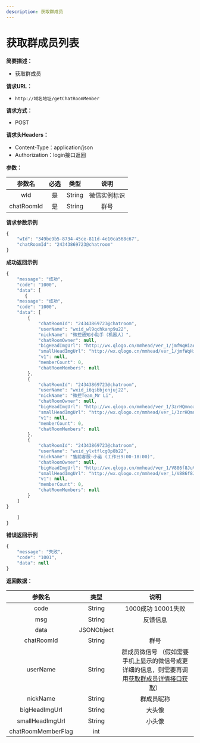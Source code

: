 ```yaml
---
description: 获取群成员
---
```


# 获取群成员列表

**简要描述：**

* 获取群成员

**请求URL：**

* `http://域名地址/getChatRoomMember`

**请求方式：**

* POST 

**请求头Headers：**

* Content-Type：application/json
* Authorization：login接口返回

**参数：**

| 参数名 | 必选 | 类型 | 说明 |
| :---: | :---: | :---: | :---: |
| wId | 是 | String | 微信实例标识 |
| chatRoomId | 是 | String | 群号 |

**请求参数示例**

```javascript
{
    "wId": "349be9b5-8734-45ce-811d-4e10ca568c67",
    "chatRoomId": "24343869723@chatroom"
}
```

**成功返回示例**

```javascript
{
    "message": "成功",
    "code": "1000",
    "data": [
       {
    "message": "成功",
    "code": "1000",
    "data": [
        {
            "chatRoomId": "24343869723@chatroom",
            "userName": "wxid_wl9qchkanp9u22",
            "nickName": "微控通知小助手（机器人）",
            "chatRoomOwner": null,
            "bigHeadImgUrl": "http://wx.qlogo.cn/mmhead/ver_1/jmfWqHiaA0aUN4N5py9N1Xn5ciaYBiaicnbsrqngibwM8TbDmmicPhZmBt0Lm71u6ToHLHLwN1UKsxaKu7BYSycVCwiaalSJm6OVeadLcR1w7RLgUU/0",
            "smallHeadImgUrl": "http://wx.qlogo.cn/mmhead/ver_1/jmfWqHiaA0aUN4N5py9N1Xn5ciaYBiaicnbsrqngibwM8TbDmmicPhZmBt0Lm71u6ToHLHLwN1UKsxaKu7BYSycVCwiaalSJm6OVeadLcR1w7RLgUU/132",
            "v1": null,
            "memberCount": 0,
            "chatRoomMembers": null
        },
        {
            "chatRoomId": "24343869723@chatroom",
            "userName": "wxid_i6qsbbjenjuj22",
            "nickName": "微控Team_Mr Li",
            "chatRoomOwner": null,
            "bigHeadImgUrl": "http://wx.qlogo.cn/mmhead/ver_1/3zrHQmnoxM5QgibxXZVBEmN0njuGsz7Jvam47xn4XG2IkiaAshFpET1E5TstsmmicF2eFWS5aibeozibO2Kc5Uibxic0DSpibDqcEHEB4krlS7XPycY/0",
            "smallHeadImgUrl": "http://wx.qlogo.cn/mmhead/ver_1/3zrHQmnoxM5QgibxXZVBEmN0njuGsz7Jvam47xn4XG2IkiaAshFpET1E5TstsmmicF2eFWS5aibeozibO2Kc5Uibxic0DSpibDqcEHEB4krlS7XPycY/132",
            "v1": null,
            "memberCount": 0,
            "chatRoomMembers": null
        },
        {
            "chatRoomId": "24343869723@chatroom",
            "userName": "wxid_ylxtflcg0p8b22",
            "nickName": "售前客服-小诺 (工作日9:00-18:00)",
            "chatRoomOwner": null,
            "bigHeadImgUrl": "http://wx.qlogo.cn/mmhead/ver_1/V886f8JuVBzJowFajp1E77ibbHB2PtoL42Hg5aP0icC8uk65ouzI5HzicmK0iaLiaJDghoYDCwInI59Cibd1esic39UlHGI5OzEZiaQkCRyapia23rBg/0",
            "smallHeadImgUrl": "http://wx.qlogo.cn/mmhead/ver_1/V886f8JuVBzJowFajp1E77ibbHB2PtoL42Hg5aP0icC8uk65ouzI5HzicmK0iaLiaJDghoYDCwInI59Cibd1esic39UlHGI5OzEZiaQkCRyapia23rBg/132",
            "v1": null,
            "memberCount": 0,
            "chatRoomMembers": null
        }
    ]
}

    ]
}
```

**错误返回示例**

```javascript
{
    "message": "失败",
    "code": "1001",
    "data": null
}
```

**返回数据：**

| 参数名 | 类型 | 说明 |
| :---: | :---: | :---: |
| code | String | 1000成功  10001失败 |
| msg | String | 反馈信息 |
| data | JSONObject |  |
| chatRoomId | String | 群号 |
| userName | String | 群成员微信号 （假如需要手机上显示的微信号或更详细的信息，则需要再调用[获取群成员详情接口获取](https://www.wkteam.cn/api-wen-dang2/qun-cao-zuo/queryGroupMemberDetail.html)） |
| nickName | String | 群成员昵称 |
| bigHeadImgUrl | String | 大头像 |
| smallHeadImgUrl | String | 小头像 |
| chatRoomMemberFlag | int |  |

